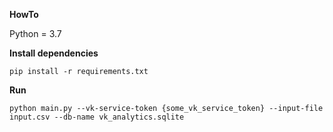 **HowTo**

Python = 3.7

**Install dependencies**

`pip install -r requirements.txt`

**Run**

`python main.py --vk-service-token {some_vk_service_token} --input-file input.csv --db-name vk_analytics.sqlite`